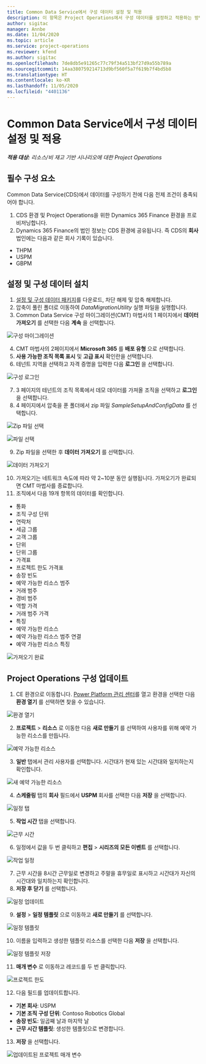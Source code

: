 ```yaml
---
title: Common Data Service에서 구성 데이터 설정 및 적용
description: 이 항목은 Project Operations에서 구성 데이터를 설정하고 적용하는 방법에 대한 정보를 제공합니다.
author: sigitac
manager: Annbe
ms.date: 11/04/2020
ms.topic: article
ms.service: project-operations
ms.reviewer: kfend
ms.author: sigitac
ms.openlocfilehash: 7de8db5e91265c77c79f34a513bf27d9a55b789a
ms.sourcegitcommit: 14aa380759214713d9bf560f5a7f619b7f4bd5b8
ms.translationtype: HT
ms.contentlocale: ko-KR
ms.lasthandoff: 11/05/2020
ms.locfileid: "4401136"
---
```

# <a name="set-up-and-apply-configuration-data-in-the-common-data-service"></a>Common Data Service에서 구성 데이터 설정 및 적용 

_**적용 대상:** 리소스/비 재고 기반 시나리오에 대한 Project Operations_

## <a name="prerequisites"></a>필수 구성 요소

Common Data Service(CDS)에서 데이터를 구성하기 전에 다음 전제 조건이 충족되어야 합니다.

1.  CDS 환경 및 Project Operations을 위한 Dynamics 365 Finance 환경을 프로비저닝합니다.
2.  Dynamics 365 Finance의 법인 정보는 CDS 환경에 공유됩니다. 즉 CDS의 **회사** 법인에는 다음과 같은 회사 기록이 있습니다.
  - THPM
  - USPM
  - GBPM

## <a name="install-setup-and-configuration-data"></a>설정 및 구성 데이터 설치

1. [설정 및 구성 데이터 패키지](https://download.microsoft.com/download/1/3/4/1349369c-6209-42b7-b3b4-5be0e67cacd8/ProjOpsSampleSetupData-%20Integrated%20UR1.zip)를 다운로드, 차단 해제 및 압축 해제합니다.
2. 압축이 풀린 폴더로 이동하여 *DataMigrationUtility* 실행 파일을 실행합니다.
3. Common Data Service 구성 마이그레이션(CMT) 마법사의 1 페이지에서 **데이터 가져오기** 를 선택한 다음 **계속** 을 선택합니다.

![구성 마이그레이션](./media/1ConfigurationMigration.png)

4. CMT 마법사의 2페이지에서 **Microsoft 365** 를 **배포 유형** 으로 선택합니다.
5. **사용 가능한 조직 목록 표시** 및 **고급 표시** 확인란을 선택합니다.
6. 테넌트 지역을 선택하고 자격 증명을 입력한 다음 **로그인** 을 선택합니다.

![구성 로그인](./media/2ConfigurationSignin.png)

7. 3 페이지의 테넌트의 조직 목록에서 데모 데이터를 가져올 조직을 선택하고 **로그인** 을 선택합니다.
8. 4 페이지에서 압축을 푼 폴더에서 zip 파일 *SampleSetupAndConfigData* 를 선택합니다.

![Zip 파일 선택](./media/3ZipFile.png)

![파일 선택](./media/4SelectAFile.png)

9. Zip 파일을 선택한 후 **데이터 가져오기** 를 선택합니다.

![데이터 가져오기](./media/5ImportData.png)

10. 가져오기는 네트워크 속도에 따라 약 2~10분 동안 실행됩니다. 가져오기가 완료되면 CMT 마법사를 종료합니다. 
11. 조직에서 다음 19개 항목의 데이터를 확인합니다.

  - 통화
  - 조직 구성 단위
  - 연락처
  - 세금 그룹
  - 고객 그룹
  - 단위
  - 단위 그룹
  - 가격표
  - 프로젝트 한도 가격표
  - 송장 빈도
  - 예약 가능한 리소스 범주
  - 거래 범주
  - 경비 범주
  - 역할 가격
  - 거래 범주 가격
  - 특징
  - 예약 가능한 리소스
  - 예약 가능한 리소스 범주 연결
  - 예약 가능한 리소스 특징

![가져오기 완료](./media/6CompleteImport.png)

## <a name="update-project-operations-configurations"></a>Project Operations 구성 업데이트

1. CE 환경으로 이동합니다. [Power Platform 관리 센터](https://admin.powerplatform.microsoft.com/environments)를 열고 환경을 선택한 다음 **환경 열기** 를 선택하면 찾을 수 있습니다. 

![환경 열기](./media/7OpenEnvironment.png)

2. **프로젝트** > **리소스** 로 이동한 다음 **새로 만들기** 를 선택하여 사용자를 위해 예약 가능한 리소스를 만듭니다.

![예약 가능한 리소스](./media/8BookableResources.png)

3. **일반** 탭에서 관리 사용자를 선택합니다. 시간대가 현재 있는 시간대와 일치하는지 확인합니다. 

![새 예약 가능한 리소스](./media/9NewBookableResource.png)

4. **스케줄링** 탭의 **회사** 필드에서 **USPM** 회사를 선택한 다음 **저장** 을 선택합니다. 

![일정 탭](./media/10SchedulingTab.png)

5. **작업 시간** 탭을 선택합니다.  

![근무 시간](./media/11WorkHours.png)

6. 일정에서 값을 두 번 클릭하고 **편집** > **시리즈의 모든 이벤트** 를 선택합니다. 

![작업 일정](./media/12WorkCalendar.png)

7. 근무 시간을 8시간 근무일로 변경하고 주말을 휴무일로 표시하고 시간대가 자신의 시간대와 일치하는지 확인합니다. 
8. **저장 후 닫기** 를 선택합니다.

![일정 업데이트](./media/13UpdateCalendar.png)

9. **설정** > **일정 템플릿** 으로 이동하고 **새로 만들기** 를 선택합니다.
 
 ![일정 템플릿](./media/14CalendarTemplates.png)
 
 10. 이름을 입력하고 생성한 템플릿 리소스를 선택한 다음 **저장** 을 선택합니다. 
 
 ![일정 템플릿 저장](./media/15SaveCalendarTemplate.png)
 
 11. **매개 변수** 로 이동하고 레코드를 두 번 클릭합니다. 
 
 ![프로젝트 한도](./media/16ProjectParameters.png)
 
12. 다음 필드를 업데이트합니다.

 - **기본 회사**: USPM
 - **기본 조직 구성 단위**: Contoso Robotics Global
 - **송장 빈도**: 일곱째 날과 마지막 날
 - **근무 시간 템플릿**: 생성한 템플릿으로 변경합니다.

13. **저장** 을 선택합니다. 

![업데이트된 프로젝트 매개 변수](./media/17UpdatedProjectParameters.png)
